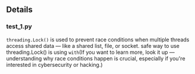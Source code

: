 ## Details

### test_1.py

`threading.Lock()` is used to prevent race conditions when multiple threads access shared data — like a shared list, file, or socket. safe way to use threading.Lock() is using `with`(If you want to learn more, look it up — understanding why race conditions happen is crucial, especially if you're interested in cybersecurity or hacking.)